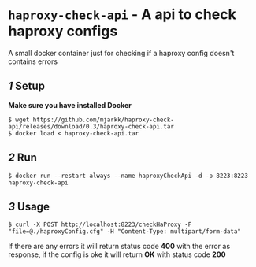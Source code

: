 # `haproxy-check-api` - A api to check haproxy configs
A small docker container just for checking if a haproxy config doesn't contains errors

## *1* Setup
**Make sure you have installed Docker**
```
$ wget https://github.com/mjarkk/haproxy-check-api/releases/download/0.3/haproxy-check-api.tar
$ docker load < haproxy-check-api.tar
```

## *2* Run
```
$ docker run --restart always --name haproxyCheckApi -d -p 8223:8223 haproxy-check-api
```

## *3* Usage
```
$ curl -X POST http://localhost:8223/checkHaProxy -F "file=@./haproxyConfig.cfg" -H "Content-Type: multipart/form-data"
```
If there are any errors it will return status code **400** with the error as response, if the config is oke it will return **OK** with status code **200**
